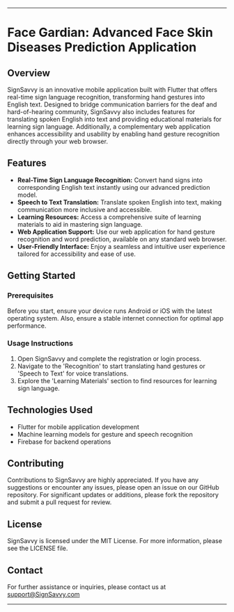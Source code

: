 
---

# Face Gardian: Advanced Face Skin Diseases Prediction Application

## Overview
SignSavvy is an innovative mobile application built with Flutter that offers real-time sign language recognition, transforming hand gestures into English text. Designed to bridge communication barriers for the deaf and hard-of-hearing community, SignSavvy also includes features for translating spoken English into text and providing educational materials for learning sign language. Additionally, a complementary web application enhances accessibility and usability by enabling hand gesture recognition directly through your web browser.

## Features
- **Real-Time Sign Language Recognition:** Convert hand signs into corresponding English text instantly using our advanced prediction model.
- **Speech to Text Translation:** Translate spoken English into text, making communication more inclusive and accessible.
- **Learning Resources:** Access a comprehensive suite of learning materials to aid in mastering sign language.
- **Web Application Support:** Use our web application for hand gesture recognition and word prediction, available on any standard web browser.
- **User-Friendly Interface:** Enjoy a seamless and intuitive user experience tailored for accessibility and ease of use.


## Getting Started

### Prerequisites
Before you start, ensure your device runs Android or iOS with the latest operating system. Also, ensure a stable internet connection for optimal app performance.

### Usage Instructions
1. Open SignSavvy and complete the registration or login process.
2. Navigate to the 'Recognition' to start translating hand gestures or 'Speech to Text' for voice translations.
3. Explore the 'Learning Materials' section to find resources for learning sign language.

## Technologies Used
- Flutter for mobile application development
- Machine learning models for gesture and speech recognition
- Firebase for backend operations

## Contributing
Contributions to SignSavvy are highly appreciated. If you have any suggestions or encounter any issues, please open an issue on our GitHub repository. For significant updates or additions, please fork the repository and submit a pull request for review.

## License
SignSavvy is licensed under the MIT License. For more information, please see the LICENSE file.

## Contact
For further assistance or inquiries, please contact us at support@SignSavvy.com

---
